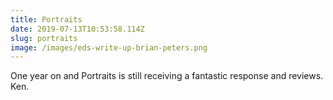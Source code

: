```yaml
---
title: Portraits
date: 2019-07-13T10:53:58.114Z
slug: portraits
image: /images/eds-write-up-brian-peters.png
---
```

One year on and Portraits is still receiving a fantastic response and reviews.  Ken.
